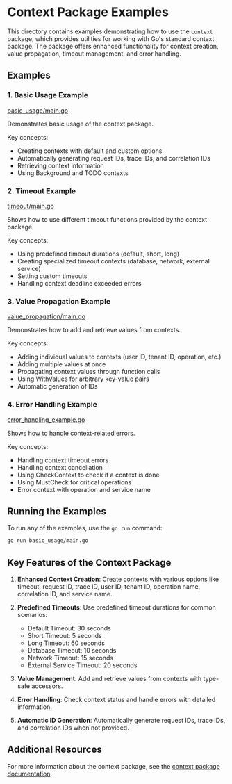 # Context Package Examples

This directory contains examples demonstrating how to use the `context` package, which provides utilities for working with Go's standard context package. The package offers enhanced functionality for context creation, value propagation, timeout management, and error handling.

## Examples

### 1. Basic Usage Example

[basic_usage/main.go](basic_usage/main.go)

Demonstrates basic usage of the context package.

Key concepts:
- Creating contexts with default and custom options
- Automatically generating request IDs, trace IDs, and correlation IDs
- Retrieving context information
- Using Background and TODO contexts

### 2. Timeout Example

[timeout/main.go](timeout/main.go)

Shows how to use different timeout functions provided by the context package.

Key concepts:
- Using predefined timeout durations (default, short, long)
- Creating specialized timeout contexts (database, network, external service)
- Setting custom timeouts
- Handling context deadline exceeded errors

### 3. Value Propagation Example

[value_propagation/main.go](value_propagation/main.go)

Demonstrates how to add and retrieve values from contexts.

Key concepts:
- Adding individual values to contexts (user ID, tenant ID, operation, etc.)
- Adding multiple values at once
- Propagating context values through function calls
- Using WithValues for arbitrary key-value pairs
- Automatic generation of IDs

### 4. Error Handling Example

[error_handling_example.go](error_handling_example.go)

Shows how to handle context-related errors.

Key concepts:
- Handling context timeout errors
- Handling context cancellation
- Using CheckContext to check if a context is done
- Using MustCheck for critical operations
- Error context with operation and service name

## Running the Examples

To run any of the examples, use the `go run` command:

```bash
go run basic_usage/main.go
```

## Key Features of the Context Package

1. **Enhanced Context Creation**: Create contexts with various options like timeout, request ID, trace ID, user ID, tenant ID, operation name, correlation ID, and service name.

2. **Predefined Timeouts**: Use predefined timeout durations for common scenarios:
   - Default Timeout: 30 seconds
   - Short Timeout: 5 seconds
   - Long Timeout: 60 seconds
   - Database Timeout: 10 seconds
   - Network Timeout: 15 seconds
   - External Service Timeout: 20 seconds

3. **Value Management**: Add and retrieve values from contexts with type-safe accessors.

4. **Error Handling**: Check context status and handle errors with detailed information.

5. **Automatic ID Generation**: Automatically generate request IDs, trace IDs, and correlation IDs when not provided.

## Additional Resources

For more information about the context package, see the [context package documentation](../../context/README.md).
